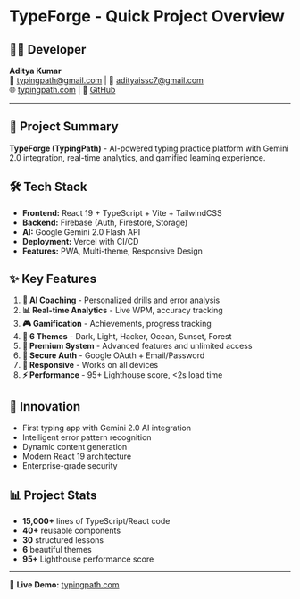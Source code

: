 # TypeForge - Quick Project Overview

## 👨‍💻 Developer
**Aditya Kumar**  
📧 typingpath@gmail.com | 💼 adityaissc7@gmail.com  
🌐 [typingpath.com](https://typingpath.com) | 🐙 [GitHub](https://github.com/Aditya1156/TypeForge.git)

---

## 🚀 Project Summary
**TypeForge (TypingPath)** - AI-powered typing practice platform with Gemini 2.0 integration, real-time analytics, and gamified learning experience.

## 🛠️ Tech Stack
- **Frontend:** React 19 + TypeScript + Vite + TailwindCSS
- **Backend:** Firebase (Auth, Firestore, Storage)
- **AI:** Google Gemini 2.0 Flash API
- **Deployment:** Vercel with CI/CD
- **Features:** PWA, Multi-theme, Responsive Design

## ✨ Key Features
1. **🤖 AI Coaching** - Personalized drills and error analysis
2. **📊 Real-time Analytics** - Live WPM, accuracy tracking
3. **🎮 Gamification** - Achievements, progress tracking
4. **🎨 6 Themes** - Dark, Light, Hacker, Ocean, Sunset, Forest
5. **💎 Premium System** - Advanced features and unlimited access
6. **🔐 Secure Auth** - Google OAuth + Email/Password
7. **📱 Responsive** - Works on all devices
8. **⚡ Performance** - 95+ Lighthouse score, <2s load time

## 🌟 Innovation
- First typing app with Gemini 2.0 AI integration
- Intelligent error pattern recognition
- Dynamic content generation
- Modern React 19 architecture
- Enterprise-grade security

## 📊 Project Stats
- **15,000+** lines of TypeScript/React code
- **40+** reusable components
- **30** structured lessons
- **6** beautiful themes
- **95+** Lighthouse performance score

---

🚀 **Live Demo:** [typingpath.com](https://typingpath.com)
